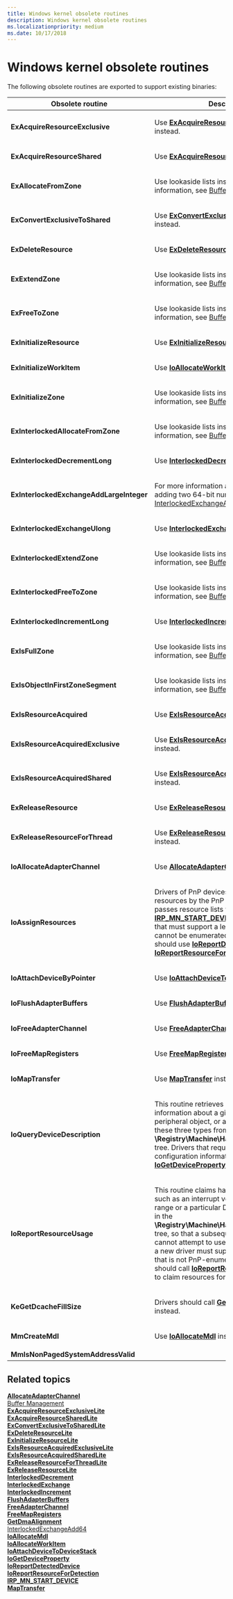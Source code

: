 ```yaml
---
title: Windows kernel obsolete routines
description: Windows kernel obsolete routines
ms.localizationpriority: medium
ms.date: 10/17/2018
---
```


# Windows kernel obsolete routines


The following obsolete routines are exported to support existing binaries:

<table>
<colgroup>
<col width="50%" />
<col width="50%" />
</colgroup>
<thead>
<tr class="header">
<th>Obsolete routine</th>
<th>Description</th>
</tr>
</thead>
<tbody>
<tr class="odd">
<td><strong>ExAcquireResourceExclusive</strong></td>
<td><p>Use <a href="/previous-versions/ff544351(v=vs.85)" data-raw-source="[&lt;strong&gt;ExAcquireResourceExclusiveLite&lt;/strong&gt;](/previous-versions/ff544351(v=vs.85))"><strong>ExAcquireResourceExclusiveLite</strong></a> instead.</p></td>
</tr>
<tr class="even">
<td><strong>ExAcquireResourceShared</strong></td>
<td><p>Use <a href="/previous-versions/ff544363(v=vs.85)" data-raw-source="[&lt;strong&gt;ExAcquireResourceSharedLite&lt;/strong&gt;](/previous-versions/ff544363(v=vs.85))"><strong>ExAcquireResourceSharedLite</strong></a> instead.</p></td>
</tr>
<tr class="odd">
<td><strong>ExAllocateFromZone</strong></td>
<td><p>Use lookaside lists instead. For more information, see <a href="/windows-hardware/drivers/ddi/index" data-raw-source="[Buffer Management](/windows-hardware/drivers/ddi/index)">Buffer Management</a>.</p></td>
</tr>
<tr class="even">
<td><strong>ExConvertExclusiveToShared</strong></td>
<td><p>Use <a href="/previous-versions/ff544558(v=vs.85)" data-raw-source="[&lt;strong&gt;ExConvertExclusiveToSharedLite&lt;/strong&gt;](/previous-versions/ff544558(v=vs.85))"><strong>ExConvertExclusiveToSharedLite</strong></a> instead.</p></td>
</tr>
<tr class="odd">
<td><strong>ExDeleteResource</strong></td>
<td><p>Use <a href="/windows-hardware/drivers/ddi/wdm/nf-wdm-exdeleteresourcelite" data-raw-source="[&lt;strong&gt;ExDeleteResourceLite&lt;/strong&gt;](/windows-hardware/drivers/ddi/wdm/nf-wdm-exdeleteresourcelite)"><strong>ExDeleteResourceLite</strong></a> instead.</p></td>
</tr>
<tr class="even">
<td><strong>ExExtendZone</strong></td>
<td><p>Use lookaside lists instead. For more information, see <a href="/windows-hardware/drivers/ddi/index" data-raw-source="[Buffer Management](/windows-hardware/drivers/ddi/index)">Buffer Management</a>.</p></td>
</tr>
<tr class="odd">
<td><strong>ExFreeToZone</strong></td>
<td><p>Use lookaside lists instead. For more information, see <a href="/windows-hardware/drivers/ddi/index" data-raw-source="[Buffer Management](/windows-hardware/drivers/ddi/index)">Buffer Management</a>.</p></td>
</tr>
<tr class="even">
<td><strong>ExInitializeResource</strong></td>
<td><p>Use <a href="/windows-hardware/drivers/ddi/wdm/nf-wdm-exinitializeresourcelite" data-raw-source="[&lt;strong&gt;ExInitializeResourceLite&lt;/strong&gt;](/windows-hardware/drivers/ddi/wdm/nf-wdm-exinitializeresourcelite)"><strong>ExInitializeResourceLite</strong></a> instead.</p></td>
</tr>
<tr class="odd">
<td><strong>ExInitializeWorkItem</strong></td>
<td><p>Use <a href="/windows-hardware/drivers/ddi/wdm/nf-wdm-ioallocateworkitem" data-raw-source="[&lt;strong&gt;IoAllocateWorkItem&lt;/strong&gt;](/windows-hardware/drivers/ddi/wdm/nf-wdm-ioallocateworkitem)"><strong>IoAllocateWorkItem</strong></a> instead.</p></td>
</tr>
<tr class="even">
<td><strong>ExInitializeZone</strong></td>
<td><p>Use lookaside lists instead. For more information, see <a href="/windows-hardware/drivers/ddi/index" data-raw-source="[Buffer Management](/windows-hardware/drivers/ddi/index)">Buffer Management</a>.</p></td>
</tr>
<tr class="odd">
<td><strong>ExInterlockedAllocateFromZone</strong></td>
<td><p>Use lookaside lists instead. For more information, see <a href="/windows-hardware/drivers/ddi/index" data-raw-source="[Buffer Management](/windows-hardware/drivers/ddi/index)">Buffer Management</a>.</p></td>
</tr>
<tr class="even">
<td><strong>ExInterlockedDecrementLong</strong></td>
<td><p>Use <a href="/windows-hardware/drivers/ddi/wdm/nf-wdm-interlockeddecrement" data-raw-source="[&lt;strong&gt;InterlockedDecrement&lt;/strong&gt;](/windows-hardware/drivers/ddi/wdm/nf-wdm-interlockeddecrement)"><strong>InterlockedDecrement</strong></a> instead.</p></td>
</tr>
<tr class="odd">
<td><strong>ExInterlockedExchangeAddLargeInteger</strong></td>
<td><p>For more information about atomically adding two 64-bit numbers, see <a href="/windows/win32/api/winnt/nf-winnt-interlockedexchangeadd64" data-raw-source="[InterlockedExchangeAdd64](/windows/win32/api/winnt/nf-winnt-interlockedexchangeadd64)">InterlockedExchangeAdd64</a>.</p></td>
</tr>
<tr class="even">
<td><strong>ExInterlockedExchangeUlong</strong></td>
<td><p>Use <a href="/windows-hardware/drivers/ddi/wdm/nf-wdm-interlockedexchange" data-raw-source="[&lt;strong&gt;InterlockedExchange&lt;/strong&gt;](/windows-hardware/drivers/ddi/wdm/nf-wdm-interlockedexchange)"><strong>InterlockedExchange</strong></a> instead.</p></td>
</tr>
<tr class="odd">
<td><strong>ExInterlockedExtendZone</strong></td>
<td><p>Use lookaside lists instead. For more information, see <a href="/windows-hardware/drivers/ddi/index" data-raw-source="[Buffer Management](/windows-hardware/drivers/ddi/index)">Buffer Management</a>.</p></td>
</tr>
<tr class="even">
<td><strong>ExInterlockedFreeToZone</strong></td>
<td><p>Use lookaside lists instead. For more information, see <a href="/windows-hardware/drivers/ddi/index" data-raw-source="[Buffer Management](/windows-hardware/drivers/ddi/index)">Buffer Management</a>.</p></td>
</tr>
<tr class="odd">
<td><strong>ExInterlockedIncrementLong</strong></td>
<td><p>Use <a href="/windows-hardware/drivers/ddi/wdm/nf-wdm-interlockedincrement" data-raw-source="[&lt;strong&gt;InterlockedIncrement&lt;/strong&gt;](/windows-hardware/drivers/ddi/wdm/nf-wdm-interlockedincrement)"><strong>InterlockedIncrement</strong></a> instead.</p></td>
</tr>
<tr class="even">
<td><strong>ExIsFullZone</strong></td>
<td><p>Use lookaside lists instead. For more information, see <a href="/windows-hardware/drivers/ddi/index" data-raw-source="[Buffer Management](/windows-hardware/drivers/ddi/index)">Buffer Management</a>.</p></td>
</tr>
<tr class="odd">
<td><strong>ExIsObjectInFirstZoneSegment</strong></td>
<td><p>Use lookaside lists instead. For more information, see <a href="/windows-hardware/drivers/ddi/index" data-raw-source="[Buffer Management](/windows-hardware/drivers/ddi/index)">Buffer Management</a>.</p></td>
</tr>
<tr class="even">
<td><strong>ExIsResourceAcquired</strong></td>
<td><p>Use <a href="/previous-versions/windows/hardware/drivers/ff545466(v=vs.85)" data-raw-source="[&lt;strong&gt;ExIsResourceAcquiredLite&lt;/strong&gt;](/previous-versions/windows/hardware/drivers/ff545466(v=vs.85))"><strong>ExIsResourceAcquiredLite</strong></a> instead.</p></td>
</tr>
<tr class="odd">
<td><strong>ExIsResourceAcquiredExclusive</strong></td>
<td><p>Use <a href="/windows-hardware/drivers/ddi/wdm/nf-wdm-exisresourceacquiredexclusivelite" data-raw-source="[&lt;strong&gt;ExIsResourceAcquiredExclusiveLite&lt;/strong&gt;](/windows-hardware/drivers/ddi/wdm/nf-wdm-exisresourceacquiredexclusivelite)"><strong>ExIsResourceAcquiredExclusiveLite</strong></a> instead.</p></td>
</tr>
<tr class="even">
<td><strong>ExIsResourceAcquiredShared</strong></td>
<td><p>Use <a href="/windows-hardware/drivers/ddi/wdm/nf-wdm-exisresourceacquiredsharedlite" data-raw-source="[&lt;strong&gt;ExIsResourceAcquiredSharedLite&lt;/strong&gt;](/windows-hardware/drivers/ddi/wdm/nf-wdm-exisresourceacquiredsharedlite)"><strong>ExIsResourceAcquiredSharedLite</strong></a> instead.</p></td>
</tr>
<tr class="odd">
<td><strong>ExReleaseResource</strong></td>
<td><p>Use <a href="/windows-hardware/drivers/ddi/wdm/nf-wdm-exreleaseresourcelite" data-raw-source="[&lt;strong&gt;ExReleaseResourceLite&lt;/strong&gt;](/windows-hardware/drivers/ddi/wdm/nf-wdm-exreleaseresourcelite)"><strong>ExReleaseResourceLite</strong></a> instead.</p></td>
</tr>
<tr class="even">
<td><strong>ExReleaseResourceForThread</strong></td>
<td><p>Use <a href="/previous-versions/ff545585(v=vs.85)" data-raw-source="[&lt;strong&gt;ExReleaseResourceForThreadLite&lt;/strong&gt;](/previous-versions/ff545585(v=vs.85))"><strong>ExReleaseResourceForThreadLite</strong></a> instead.</p></td>
</tr>
<tr class="odd">
<td><strong>IoAllocateAdapterChannel</strong></td>
<td><p>Use <a href="/windows-hardware/drivers/ddi/wdm/nc-wdm-pallocate_adapter_channel" data-raw-source="[&lt;strong&gt;AllocateAdapterChannel&lt;/strong&gt;](/windows-hardware/drivers/ddi/wdm/nc-wdm-pallocate_adapter_channel)"><strong>AllocateAdapterChannel</strong></a> instead.</p></td>
</tr>
<tr class="even">
<td><strong>IoAssignResources</strong></td>
<td><p>Drivers of PnP devices are assigned resources by the PnP manager, which passes resource lists with each <a href="/windows-hardware/drivers/kernel/irp-mn-start-device" data-raw-source="[&lt;strong&gt;IRP_MN_START_DEVICE&lt;/strong&gt;](./irp-mn-start-device.md)"><strong>IRP_MN_START_DEVICE</strong></a> request. Drivers that must support a legacy device that cannot be enumerated by the PnP manager should use <a href="/windows-hardware/drivers/ddi/ntddk/nf-ntddk-ioreportdetecteddevice" data-raw-source="[&lt;strong&gt;IoReportDetectedDevice&lt;/strong&gt;](/windows-hardware/drivers/ddi/ntddk/nf-ntddk-ioreportdetecteddevice)"><strong>IoReportDetectedDevice</strong></a> and <a href="/windows-hardware/drivers/ddi/ntddk/nf-ntddk-ioreportresourcefordetection" data-raw-source="[&lt;strong&gt;IoReportResourceForDetection&lt;/strong&gt;](/windows-hardware/drivers/ddi/ntddk/nf-ntddk-ioreportresourcefordetection)"><strong>IoReportResourceForDetection</strong></a> instead.</p></td>
</tr>
<tr class="odd">
<td><strong>IoAttachDeviceByPointer</strong></td>
<td><p>Use <a href="/windows-hardware/drivers/ddi/wdm/nf-wdm-ioattachdevicetodevicestack" data-raw-source="[&lt;strong&gt;IoAttachDeviceToDeviceStack&lt;/strong&gt;](/windows-hardware/drivers/ddi/wdm/nf-wdm-ioattachdevicetodevicestack)"><strong>IoAttachDeviceToDeviceStack</strong></a> instead.</p></td>
</tr>
<tr class="even">
<td><strong>IoFlushAdapterBuffers</strong></td>
<td><p>Use <a href="/windows-hardware/drivers/ddi/wdm/nc-wdm-pflush_adapter_buffers" data-raw-source="[&lt;strong&gt;FlushAdapterBuffers&lt;/strong&gt;](/windows-hardware/drivers/ddi/wdm/nc-wdm-pflush_adapter_buffers)"><strong>FlushAdapterBuffers</strong></a> instead.</p></td>
</tr>
<tr class="odd">
<td><strong>IoFreeAdapterChannel</strong></td>
<td><p>Use <a href="/windows-hardware/drivers/ddi/wdm/nc-wdm-pfree_adapter_channel" data-raw-source="[&lt;strong&gt;FreeAdapterChannel&lt;/strong&gt;](/windows-hardware/drivers/ddi/wdm/nc-wdm-pfree_adapter_channel)"><strong>FreeAdapterChannel</strong></a> instead.</p></td>
</tr>
<tr class="even">
<td><strong>IoFreeMapRegisters</strong></td>
<td><p>Use <a href="/windows-hardware/drivers/ddi/wdm/nc-wdm-pfree_map_registers" data-raw-source="[&lt;strong&gt;FreeMapRegisters&lt;/strong&gt;](/windows-hardware/drivers/ddi/wdm/nc-wdm-pfree_map_registers)"><strong>FreeMapRegisters</strong></a> instead.</p></td>
</tr>
<tr class="odd">
<td><strong>IoMapTransfer</strong></td>
<td><p>Use <a href="/windows-hardware/drivers/ddi/wdm/nc-wdm-pmap_transfer" data-raw-source="[&lt;strong&gt;MapTransfer&lt;/strong&gt;](/windows-hardware/drivers/ddi/wdm/nc-wdm-pmap_transfer)"><strong>MapTransfer</strong></a> instead.</p></td>
</tr>
<tr class="even">
<td><strong>IoQueryDeviceDescription</strong></td>
<td><p>This routine retrieves hardware configuration information about a given bus, controller or peripheral object, or any combination of these three types from the <strong>\Registry\Machine\Hardware\Description</strong> tree. Drivers that require hardware configuration information should use <a href="/windows-hardware/drivers/ddi/wdm/nf-wdm-iogetdeviceproperty" data-raw-source="[&lt;strong&gt;IoGetDeviceProperty&lt;/strong&gt;](/windows-hardware/drivers/ddi/wdm/nf-wdm-iogetdeviceproperty)"><strong>IoGetDeviceProperty</strong></a> instead.</p></td>
</tr>
<tr class="odd">
<td><strong>IoReportResourceUsage</strong></td>
<td><p>This routine claims hardware resources, such as an interrupt vector, device memory range or a particular DMA controller channel in the <strong>\Registry\Machine\Hardware\ResourceMap</strong> tree, so that a subsequently loaded driver cannot attempt to use the same resources. If a new driver must support a legacy device that is not PnP-enumerable, the driver should call <a href="/windows-hardware/drivers/ddi/ntddk/nf-ntddk-ioreportresourcefordetection" data-raw-source="[&lt;strong&gt;IoReportResourceForDetection&lt;/strong&gt;](/windows-hardware/drivers/ddi/ntddk/nf-ntddk-ioreportresourcefordetection)"><strong>IoReportResourceForDetection</strong></a> to claim resources for the device.</p></td>
</tr>
<tr class="even">
<td><strong>KeGetDcacheFillSize</strong></td>
<td><p>Drivers should call <a href="/windows-hardware/drivers/ddi/wdm/nc-wdm-pget_dma_alignment" data-raw-source="[&lt;strong&gt;GetDmaAlignment&lt;/strong&gt;](/windows-hardware/drivers/ddi/wdm/nc-wdm-pget_dma_alignment)"><strong>GetDmaAlignment</strong></a> instead.</p></td>
</tr>
<tr class="odd">
<td><strong>MmCreateMdl</strong></td>
<td><p>Use <a href="/windows-hardware/drivers/ddi/wdm/nf-wdm-ioallocatemdl" data-raw-source="[&lt;strong&gt;IoAllocateMdl&lt;/strong&gt;](/windows-hardware/drivers/ddi/wdm/nf-wdm-ioallocatemdl)"><strong>IoAllocateMdl</strong></a> instead.</p></td>
</tr>
<tr class="even">
<td><strong>MmIsNonPagedSystemAddressValid</strong></td>
<td></td>
</tr>
</tbody>
</table>

 

## Related topics
[**AllocateAdapterChannel**](/windows-hardware/drivers/ddi/wdm/nc-wdm-pallocate_adapter_channel)  
[Buffer Management](/windows-hardware/drivers/ddi/index)  
[**ExAcquireResourceExclusiveLite**](/previous-versions/ff544351(v=vs.85))  
[**ExAcquireResourceSharedLite**](/previous-versions/ff544363(v=vs.85))  
[**ExConvertExclusiveToSharedLite**](/previous-versions/ff544558(v=vs.85))  
[**ExDeleteResourceLite**](/windows-hardware/drivers/ddi/wdm/nf-wdm-exdeleteresourcelite)  
[**ExInitializeResourceLite**](/windows-hardware/drivers/ddi/wdm/nf-wdm-exinitializeresourcelite)  
[**ExIsResourceAcquiredExclusiveLite**](/windows-hardware/drivers/ddi/wdm/nf-wdm-exisresourceacquiredexclusivelite)  
[**ExIsResourceAcquiredSharedLite**](/windows-hardware/drivers/ddi/wdm/nf-wdm-exisresourceacquiredsharedlite)  
[**ExReleaseResourceForThreadLite**](/previous-versions/ff545585(v=vs.85))  
[**ExReleaseResourceLite**](/windows-hardware/drivers/ddi/wdm/nf-wdm-exreleaseresourcelite)  
[**InterlockedDecrement**](/windows-hardware/drivers/ddi/wdm/nf-wdm-interlockeddecrement)  
[**InterlockedExchange**](/windows-hardware/drivers/ddi/wdm/nf-wdm-interlockedexchange)  
[**InterlockedIncrement**](/windows-hardware/drivers/ddi/wdm/nf-wdm-interlockedincrement)  
[**FlushAdapterBuffers**](/windows-hardware/drivers/ddi/wdm/nc-wdm-pflush_adapter_buffers)  
[**FreeAdapterChannel**](/windows-hardware/drivers/ddi/wdm/nc-wdm-pfree_adapter_channel)  
[**FreeMapRegisters**](/windows-hardware/drivers/ddi/wdm/nc-wdm-pfree_map_registers)  
[**GetDmaAlignment**](/windows-hardware/drivers/ddi/wdm/nc-wdm-pget_dma_alignment)  
[InterlockedExchangeAdd64](/windows/win32/api/winnt/nf-winnt-interlockedexchangeadd64)  
[**IoAllocateMdl**](/windows-hardware/drivers/ddi/wdm/nf-wdm-ioallocatemdl)  
[**IoAllocateWorkItem**](/windows-hardware/drivers/ddi/wdm/nf-wdm-ioallocateworkitem)  
[**IoAttachDeviceToDeviceStack**](/windows-hardware/drivers/ddi/wdm/nf-wdm-ioattachdevicetodevicestack)  
[**IoGetDeviceProperty**](/windows-hardware/drivers/ddi/wdm/nf-wdm-iogetdeviceproperty)  
[**IoReportDetectedDevice**](/windows-hardware/drivers/ddi/ntddk/nf-ntddk-ioreportdetecteddevice)  
[**IoReportResourceForDetection**](/windows-hardware/drivers/ddi/ntddk/nf-ntddk-ioreportresourcefordetection)  
[**IRP\_MN\_START\_DEVICE**](./irp-mn-start-device.md)  
[**MapTransfer**](/windows-hardware/drivers/ddi/wdm/nc-wdm-pmap_transfer)
